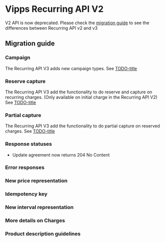 <!-- START_METADATA
---
title: V2 to V3 migration guide
sidebar_position: 100
---
END_METADATA -->

# Vipps Recurring API V2

V2 API is now deprecated. 
Please check the [migration guide](#migration-guide) to see the differences between Recurring API v2 and v3

## Migration guide

### Campaign
The Recurring API V3 adds new campaign types.
See [TODO-title](#TODO-add-link)

### Reserve capture
The Recurring API V3 add the functionality to do reserve and capture on recurring charges. 
(Only available on initial charge in the Recurring API V2)
See [TODO-title](#TODO-add-link)

### Partial capture
The Recurring API V3 add the functionality to do partial capture on reserved charges.
See [TODO-title](#TODO-add-link)

### Response statuses
- Update agreement now returns 204 No Content

### Error responses

### New price representation 

### Idempotency key

### New interval representation

### More details on Charges

### Product description guidelines


